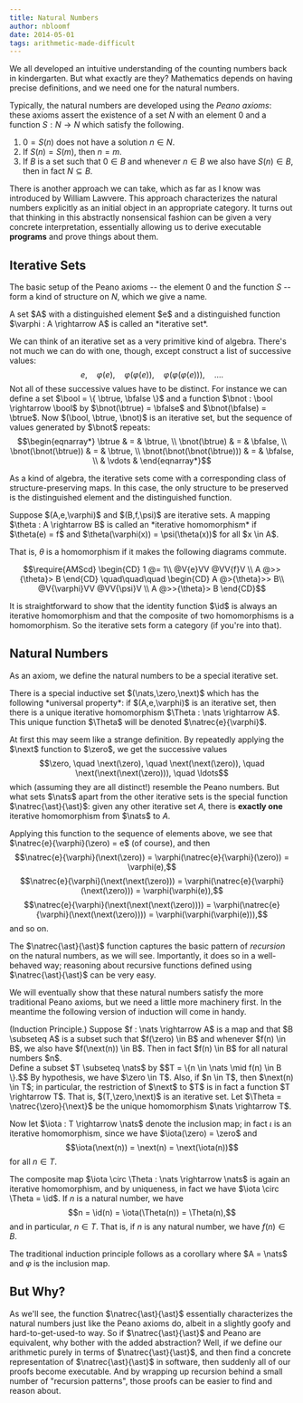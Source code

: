 ```yaml
---
title: Natural Numbers
author: nbloomf
date: 2014-05-01
tags: arithmetic-made-difficult
---
```


We all developed an intuitive understanding of the counting numbers back in kindergarten. But what exactly are they? Mathematics depends on having precise definitions, and we need one for the natural numbers.

Typically, the natural numbers are developed using the *Peano axioms*: these axioms assert the existence of a set $N$ with an element 0 and a function $S : N \rightarrow N$ which satisfy the following.

1. $0 = S(n)$ does not have a solution $n \in N$.
2. If $S(n) = S(m)$, then $n = m$.
3. If $B$ is a set such that $0 \in B$ and whenever $n \in B$ we also have $S(n) \in B$, then in fact $N \subseteq B$.

There is another approach we can take, which as far as I know was introduced by William Lawvere. This approach characterizes the natural numbers explicitly as an initial object in an appropriate category. It turns out that thinking in this abstractly nonsensical fashion can be given a very concrete interpretation, essentially allowing us to derive executable **programs** and prove things about them.


Iterative Sets
--------------

The basic setup of the Peano axioms -- the element 0 and the function $S$ -- form a kind of structure on $N$, which we give a name.

<div class="result">
<div class="defn">
<p>A set $A$ with a distinguished element $e$ and a distinguished function $\varphi : A \rightarrow A$ is called an *iterative set*.</p>
</div>
</div>

We can think of an iterative set as a very primitive kind of algebra. There's not much we can do with one, though, except construct a list of successive values: $$e, \quad \varphi(e), \quad \varphi(\varphi(e)), \quad \varphi(\varphi(\varphi(e))), \quad \ldots.$$ Not all of these successive values have to be distinct. For instance we can define a set $\bool = \{ \btrue, \bfalse \}$ and a function $\bnot : \bool \rightarrow \bool$ by $\bnot(\btrue) = \bfalse$ and $\bnot(\bfalse) = \btrue$. Now $(\bool, \btrue, \bnot)$ is an iterative set, but the sequence of values generated by $\bnot$ repeats:
$$\begin{eqnarray*}
\btrue & = & \btrue, \\
\bnot(\btrue) & = & \bfalse, \\
\bnot(\bnot(\btrue)) & = & \btrue, \\
\bnot(\bnot(\bnot(\btrue))) & = & \bfalse, \\
 & \vdots &
\end{eqnarray*}$$

As a kind of algebra, the iterative sets come with a corresponding class of structure-preserving maps. In this case, the only structure to be preserved is the distinguished element and the distinguished function.

<div class="result">
<div class="defn">
<p>Suppose $(A,e,\varphi)$ and $(B,f,\psi)$ are iterative sets. A mapping $\theta : A \rightarrow B$ is called an *iterative homomorphism* if $\theta(e) = f$ and $\theta(\varphi(x)) = \psi(\theta(x))$ for all $x \in A$.</p>
</div>
</div>

That is, $\theta$ is a homomorphism if it makes the following diagrams commute.

$$\require{AMScd}
\begin{CD}
1 @= 1\\
@V{e}VV @VV{f}V \\
A @>>{\theta}> B
\end{CD}
\quad\quad\quad
\begin{CD}
A @>{\theta}>> B\\
@V{\varphi}VV @VV{\psi}V \\
A @>>{\theta}> B
\end{CD}$$

It is straightforward to show that the identity function $\id$ is always an iterative homomorphism and that the composite of two homomorphisms is a homomorphism. So the iterative sets form a category (if you're into that).


Natural Numbers
---------------

As an axiom, we define the natural numbers to be a special iterative set.

<div class="result">
<div class="axiom">
<p>There is a special inductive set $(\nats,\zero,\next)$ which has the following *universal property*: if $(A,e,\varphi)$ is an iterative set, then there is a unique iterative homomorphism $\Theta : \nats \rightarrow A$. This unique function $\Theta$ will be denoted $\natrec{e}{\varphi}$.</p>
</div>
</div>

At first this may seem like a strange definition. By repeatedly applying the $\next$ function to $\zero$, we get the successive values $$\zero, \quad \next(\zero), \quad \next(\next(\zero)), \quad \next(\next(\next(\zero))), \quad \ldots$$ which (assuming they are all distinct!) resemble the Peano numbers. But what sets $\nats$ apart from the other iterative sets is the special function $\natrec{\ast}{\ast}$: given any other iterative set $A$, there is **exactly one** iterative homomorphism from $\nats$ to $A$.

Applying this function to the sequence of elements above, we see that $\natrec{e}{\varphi}(\zero) = e$ (of course), and then $$\natrec{e}{\varphi}(\next(\zero)) = \varphi(\natrec{e}{\varphi}(\zero)) = \varphi(e),$$ $$\natrec{e}{\varphi}(\next(\next(\zero))) = \varphi(\natrec{e}{\varphi}(\next(\zero))) = \varphi(\varphi(e)),$$ $$\natrec{e}{\varphi}(\next(\next(\next(\zero)))) = \varphi(\natrec{e}{\varphi}(\next(\next(\zero)))) = \varphi(\varphi(\varphi(e))),$$ and so on.

The $\natrec{\ast}{\ast}$ function captures the basic pattern of *recursion* on the natural numbers, as we will see. Importantly, it does so in a well-behaved way; reasoning about recursive functions defined using $\natrec{\ast}{\ast}$ can be very easy.

We will eventually show that these natural numbers satisfy the more traditional Peano axioms, but we need a little more machinery first. In the meantime the following version of induction will come in handy.

<div class="result">
<div class="thm">
(Induction Principle.) Suppose $f : \nats \rightarrow A$ is a map and that $B \subseteq A$ is a subset such that $f(\zero) \in B$ and whenever $f(n) \in B$, we also have $f(\next(n)) \in B$. Then in fact $f(n) \in B$ for all natural numbers $n$.
</div>

<div class="proof">
Define a subset $T \subseteq \nats$ by $$T = \{n \in \nats \mid f(n) \in B \}.$$ By hypothesis, we have $\zero \in T$. Also, if $n \in T$, then $\next(n) \in T$; in particular, the restriction of $\next$ to $T$ is in fact a function $T \rightarrow T$. That is, $(T,\zero,\next)$ is an iterative set. Let $\Theta = \natrec{\zero}{\next}$ be the unique homomorphism $\nats \rightarrow T$.

Now let $\iota : T \rightarrow \nats$ denote the inclusion map; in fact $\iota$ is an iterative homomorphism, since we have $\iota(\zero) = \zero$ and $$\iota(\next(n)) = \next(n) = \next(\iota(n))$$ for all $n \in T$.

The composite map $\iota \circ \Theta : \nats \rightarrow \nats$ is again an iterative homomorphism, and by uniqueness, in fact we have $\iota \circ \Theta = \id$. If $n$ is a natural number, we have $$n = \id(n) = \iota(\Theta(n)) = \Theta(n),$$ and in particular, $n \in T$. That is, if $n$ is any natural number, we have $f(n) \in B$.
</div>
</div>

The traditional induction principle follows as a corollary where $A = \nats$ and $\varphi$ is the inclusion map.


But Why?
--------

As we'll see, the function $\natrec{\ast}{\ast}$ essentially characterizes the natural numbers just like the Peano axioms do, albeit in a slightly goofy and hard-to-get-used-to way. So if $\natrec{\ast}{\ast}$ and Peano are equivalent, why bother with the added abstraction? Well, if we define our arithmetic purely in terms of $\natrec{\ast}{\ast}$, and then find a concrete representation of $\natrec{\ast}{\ast}$ in software, then suddenly all of our proofs become executable. And by wrapping up recursion behind a small number of "recursion patterns", those proofs can be easier to find and reason about.
